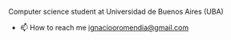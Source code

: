 Computer science student at Universidad de Buenos Aires (UBA)
- 📫 How to reach me ignaciooromendia@gmail.com
